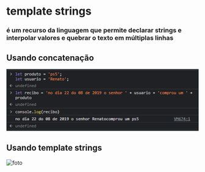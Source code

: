 # template strings
### é um recurso da linguagem que permite declarar strings e interpolar valores e quebrar o texto em múltiplas linhas 
## Usando concatenação
![FOTO](CONCATENAÇÃO.png)
## Usando template strings
![foto](es6.png)
